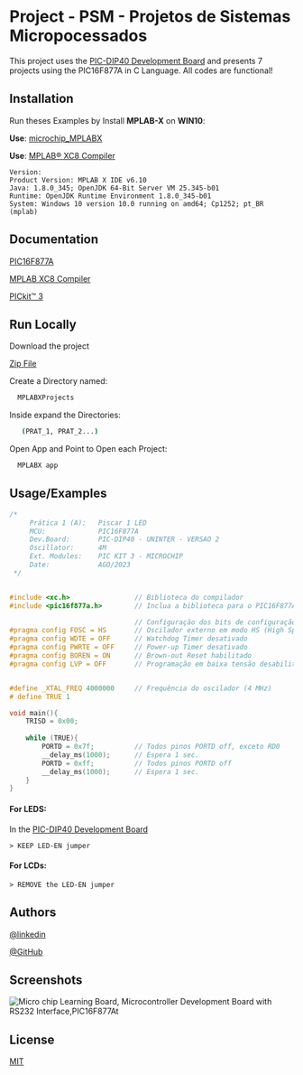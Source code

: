 
# Project - PSM - Projetos de Sistemas Micropocessados

This project uses the [PIC-DIP40 Development Board](https://www.amazon.ca/Microchip-PIC16F877A-Microcontroller-Development-Interface/dp/B07WTB68FK)  and presents 7 projects using the PIC16F877A in C Language. All codes are functional!
## Installation

Run theses Examples by Install **MPLAB-X** on **WIN10**:

**Use**: [microchip_MPLABX](https://www.microchip.com/en-us/tools-resources/develop/mplab-x-ide)

**Use**: [MPLAB® XC8 Compiler](https://www.microchip.com/en-us/education/developer-help/learn-tools-software/mcu-mpu/compilers/xc8)
```
Version:
Product Version: MPLAB X IDE v6.10
Java: 1.8.0_345; OpenJDK 64-Bit Server VM 25.345-b01
Runtime: OpenJDK Runtime Environment 1.8.0_345-b01
System: Windows 10 version 10.0 running on amd64; Cp1252; pt_BR (mplab)
```
    
## Documentation
[PIC16F877A](https://www.microchip.com/en-us/product/pic16f877a)

[MPLAB XC8 Compiler](https://www.microchip.com/en-us/tools-resources/develop/mplab-xc-compilers/downloads-documentation#XC8)


[PICkit™ 3](https://ww1.microchip.com/downloads/aemtest/OTH/ProductDocuments/UserGuides/52116A.pdf)


## Run Locally

Download the project

 [Zip File](https://github.com/giljr/Projeto_Sistemas_Microcontrolados/archive/refs/heads/main.zip)

Create a Directory named:

```bash
  MPLABXProjects
```

Inside expand the Directories:

```bash
   (PRAT_1, PRAT_2...)
```

Open App and Point to Open each Project:

```bash
  MPLABX app
```



## Usage/Examples

```c
/*
     Prática 1 (A):   Piscar 1 LED
     MCU:             PIC16F877A
     Dev.Board:       PIC-DIP40 - UNINTER - VERSAO 2
     Oscillator:      4M
     Ext. Modules:    PIC KIT 3 - MICROCHIP
     Date:            AGO/2023
 */


#include <xc.h>                // Biblioteca do compilador
#include <pic16f877a.h>        // Inclua a biblioteca para o PIC16F877A0

                               // Configuração dos bits de configuração do PIC16F877A
#pragma config FOSC = HS       // Oscilador externo em modo HS (High Speed)
#pragma config WDTE = OFF      // Watchdog Timer desativado
#pragma config PWRTE = OFF     // Power-up Timer desativado
#pragma config BOREN = ON      // Brown-out Reset habilitado
#pragma config LVP = OFF       // Programação em baixa tensão desabilitada (Vpp alto)


#define _XTAL_FREQ 4000000     // Frequência do oscilador (4 MHz)
# define TRUE 1 

void main(){
    TRISD = 0x00;
    
    while (TRUE){
        PORTD = 0x7f;          // Todos pinos PORTD off, exceto RD0
        __delay_ms(1000);      // Espera 1 sec.
        PORTD = 0xff;          // Todos pinos PORTD off
        __delay_ms(1000);      // Espera 1 sec.          
    }
}
```

#### For LEDS:
In the [PIC-DIP40 Development Board](https://www.amazon.ca/Microchip-PIC16F877A-Microcontroller-Development-Interface/dp/B07WTB68FK)  
```
> KEEP LED-EN jumper
```
#### For LCDs:
```
> REMOVE the LED-EN jumper
```
## Authors
[@linkedin](https://www.linkedin.com/in/giljrx/)

[@GitHub](https://github.com/giljr)



## Screenshots

![Micro chip Learning Board, Microcontroller Development Board with RS232 Interface,PIC16F877At](https://m.media-amazon.com/images/I/61EMuMuvLqL._AC_SL1001_.jpg)


## License

[MIT](https://choosealicense.com/licenses/mit/)
